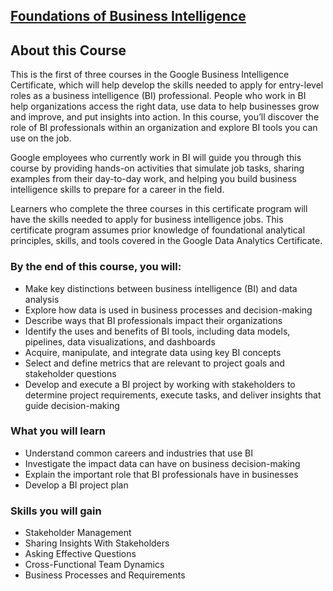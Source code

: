 ## [Foundations of Business Intelligence](https://www.coursera.org/learn/foundations-of-business-intelligence?specialization=google-business-intelligence)

## About this Course

This is the first of three courses in the Google Business Intelligence Certificate, which will help develop the skills needed to apply for entry-level roles as a business intelligence (BI) professional. People who work in BI help organizations access the right data, use data to help businesses grow and improve, and put insights into action. In this course, you’ll discover the role of BI professionals within an organization and explore BI tools you can use on the job.

Google employees who currently work in BI will guide you through this course by providing hands-on activities that simulate job tasks, sharing examples from their day-to-day work, and helping you build business intelligence skills to prepare for a career in the field.

Learners who complete the three courses in this certificate program will have the skills needed to apply for business intelligence jobs. This certificate program assumes prior knowledge of foundational analytical principles, skills, and tools covered in the Google Data Analytics Certificate.

### By the end of this course, you will:

- Make key distinctions between business intelligence (BI) and data analysis
- Explore how data is used in business processes and decision-making
- Describe ways that BI professionals impact their organizations
- Identify the uses and benefits of BI tools, including data models, pipelines, data visualizations, and dashboards
- Acquire, manipulate, and integrate data using key BI concepts
- Select and define metrics that are relevant to project goals and stakeholder questions
- Develop and execute a BI project by working with stakeholders to determine project requirements, execute tasks, and deliver insights that guide decision-making

### What you will learn

- Understand common careers and industries that use BI
- Investigate the impact data can have on business decision-making
- Explain the important role that BI professionals have in businesses
- Develop a BI project plan

### Skills you will gain

- Stakeholder Management
- Sharing Insights With Stakeholders
- Asking Effective Questions
- Cross-Functional Team Dynamics
- Business Processes and Requirements
